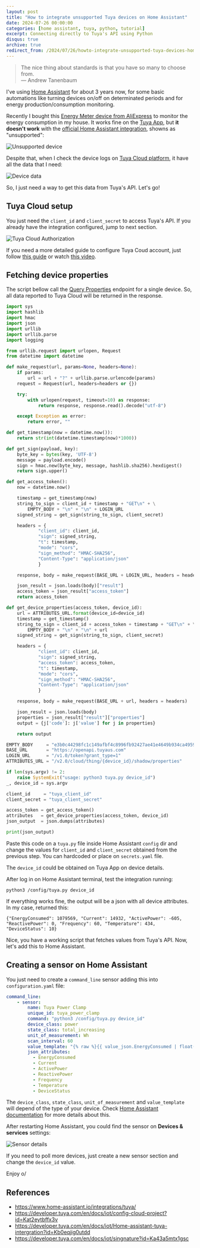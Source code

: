 ```yaml
---
layout: post
title: "How to integrate unsupported Tuya devices on Home Assistant"
date: 2024-07-26 00:00:00
categories: [home assistant, tuya, python, tutorial]
excerpt: Connecting directly to Tuya's API using Python
disqus: true
archive: true
redirect_from: /2024/07/26/howto-integrate-unsupported-tuya-devices-homeassistant/
---
```


> The nice thing about standards is that you have so many to choose from.<br/>
> ―  Andrew Tanenbaum

I've using [Home Assistant](https://www.home-assistant.io/) for about 3 years now, for some basic automations like turning devices on/off on determinated periods and for energy production/consumption monitoring.

Recently I bought this [Energy Meter device from AliExpress](https://s.click.aliexpress.com/e/_DBFaPg7) to monitor the energy consumption in my house. It works fine on the [Tuya App](https://www.tuya.com/), but <b>it doesn't work</b> with the [official Home Assistant integration](https://www.home-assistant.io/integrations/tuya/), showns as "unsupported":

![Unsupported device](/assets/images/dvCNJX3A.png)

Despite that, when I check the device logs on [Tuya Cloud platform](https://platform.tuya.com/cloud/), it have all the data that I need:

![Device data](/assets/images/264756016-74b4f6d1-8dc0-4bf9-b6e6-2cc23c78342a.png)

So, I just need a way to get this data from Tuya's API. Let's go!

## Tuya Cloud setup

You just need the `client_id` and `client_secret` to access Tuya's API. If you already have the integration configured, jump to next section.

![Tuya Cloud Authorization](/assets/images/I6IMH2Qg.png)

If you need a more detailed guide to configure Tuya Coud account, just follow [this guide](https://developer.tuya.com/en/docs/iot/config-cloud-project?id=Kat2eytbffx3v) or watch [this video](https://www.youtube.com/watch?v=y6kNHIYcJ5c).

## Fetching device properties

The script bellow call the [Query Properties](https://developer.tuya.com/en/docs/cloud/116cc8bf6f?id=Kcp2kwfrpe719) endpoint for a single device. So, all data reported to Tuya Cloud will be returned in the response.

```python
import sys
import hashlib
import hmac
import json
import urllib
import urllib.parse
import logging

from urllib.request import urlopen, Request
from datetime import datetime

def make_request(url, params=None, headers=None):
    if params:
        url = url + "?" + urllib.parse.urlencode(params)
    request = Request(url, headers=headers or {})

    try:
        with urlopen(request, timeout=10) as response:
            return response, response.read().decode("utf-8")

    except Exception as error:
        return error, ""

def get_timestamp(now = datetime.now()):
    return str(int(datetime.timestamp(now)*1000))

def get_sign(payload, key):
    byte_key = bytes(key, 'UTF-8')
    message = payload.encode()
    sign = hmac.new(byte_key, message, hashlib.sha256).hexdigest()
    return sign.upper()

def get_access_token():
    now = datetime.now()

    timestamp = get_timestamp(now)
    string_to_sign = client_id + timestamp + "GET\n" + \
        EMPTY_BODY + "\n" + "\n" + LOGIN_URL
    signed_string = get_sign(string_to_sign, client_secret)

    headers = {
            "client_id": client_id,
            "sign": signed_string,
            "t": timestamp,
            "mode": "cors",
            "sign_method": "HMAC-SHA256",
            "Content-Type": "application/json"
            }

    response, body = make_request(BASE_URL + LOGIN_URL, headers = headers)

    json_result = json.loads(body)["result"]
    access_token = json_result["access_token"]
    return access_token

def get_device_properties(access_token, device_id):
    url = ATTRIBUTES_URL.format(device_id=device_id)
    timestamp = get_timestamp()
    string_to_sign = client_id + access_token + timestamp + "GET\n" + \
        EMPTY_BODY + "\n" + "\n" + url
    signed_string = get_sign(string_to_sign, client_secret)

    headers = {
            "client_id": client_id,
            "sign": signed_string,
            "access_token": access_token,
            "t": timestamp,
            "mode": "cors",
            "sign_method": "HMAC-SHA256",
            "Content-Type": "application/json"
            }

    response, body = make_request(BASE_URL + url, headers = headers)

    json_result = json.loads(body)
    properties = json_result["result"]["properties"]
    output = {j['code']: j['value'] for j in properties}

    return output

EMPTY_BODY     = "e3b0c44298fc1c149afbf4c8996fb92427ae41e4649b934ca495991b7852b855"
BASE_URL       = "https://openapi.tuyaus.com"
LOGIN_URL      = "/v1.0/token?grant_type=1"
ATTRIBUTES_URL = "/v2.0/cloud/thing/{device_id}/shadow/properties"

if len(sys.argv) != 2:
    raise SystemExit("usage: python3 tuya.py device_id")
_, device_id = sys.argv

client_id     = "tuya_client_id"
client_secret = "tuya_client_secret"

access_token = get_access_token()
attributes   = get_device_properties(access_token, device_id)
json_output  = json.dumps(attributes)

print(json_output)
```

Paste this code on a `tuya.py` file inside Home Assistant `config` dir and change the values for `client_id` and `client_secret` obtained from the previous step. You can hardcoded or place on `secrets.yaml` file.

The `device_id` could be obtained on Tuya App on device details.

After log in on Home Assistant terminal, test the integration running:

```
python3 /config/tuya.py device_id
```

If everything works fine, the output will be a json with all device attributes. In my case, returned this:

```
{"EnergyConsumed": 1079569, "Current": 14932, "ActivePower": -605, "ReactivePower": 0, "Frequency": 60, "Temperature": 434, "DeviceStatus": 10}
```

Nice, you have a working script that fetches values from Tuya's API. Now, let's add this to Home Assistant.

## Creating a sensor on Home Assistant

You just need to create a `command_line` sensor adding this into `configuration.yaml` file:

```yaml
command_line:
    - sensor:
        name: Tuya Power Clamp
        unique_id: tuya_power_clamp
        command: "python3 /config/tuya.py device_id"
        device_class: power
        state_class: total_increasing
        unit_of_measurement: Wh
        scan_interval: 60
        value_template: "{% raw %}{{ value_json.EnergyConsumed | float(0) * 10 }}{% endraw %}"
        json_attributes:
          - EnergyConsumed
          - Current
          - ActivePower
          - ReactivePower
          - Frequency
          - Temperature
          - DeviceStatus
```

The `device_class`, `state_class`, `unit_of_measurement` and `value_template` will depend of the type of your device. Check [Home Assistant documentation](https://developers.home-assistant.io/docs/core/entity/sensor/) for more details about this.

After restarting Home Assistant, you could find the sensor on <b>Devices & services</b> settings: 

![Sensor details](/assets/images/ICRZB7bA.png)

If you need to poll more devices, just create a new sensor section and change the `device_id` value.

Enjoy o/

## References

* <https://www.home-assistant.io/integrations/tuya/>
* <https://developer.tuya.com/en/docs/iot/config-cloud-project?id=Kat2eytbffx3v>
* <https://developer.tuya.com/en/docs/iot/Home-assistant-tuya-intergration?id=Kb0eqjig0utdd>
* <https://developer.tuya.com/en/docs/iot/singnature?id=Ka43a5mtx1gsc>

